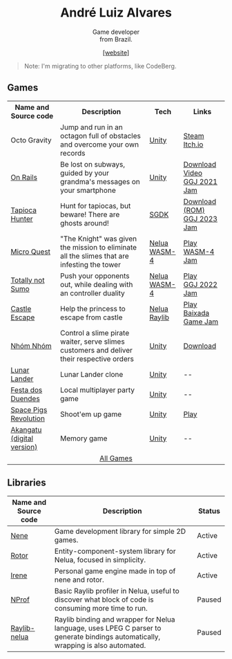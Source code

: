 <h1 align="center">André Luiz Alvares</h1>
<p align="center">Game developer<br>from Brazil.</p>
<p align="center"><a href="https://andre-la.codeberg.page/">[website]</a></p>

> Note: I'm migrating to other platforms, like CodeBerg.

## Games
<table>
  <tr>
    <th>Name and Source code</th>
    <th>Description</th>
    <th>Tech</th>
    <th>Links</th>
  </tr>

  <tr>
    <td>Octo Gravity</td>
    <td>Jump and run in an octagon full of obstacles and overcome your own records</td>
    <td><a href="https://unity.com/">Unity</a></td>
    <td><a href="https://store.steampowered.com/app/865800/Octo_Gravity/">Steam</a><br><a href="https://origamisword.itch.io/octo-gravity">Itch.io</a></td>
  </tr>

  <tr>
    <td><a href="https://github.com/Andre-LA/GGJ-BaixadaSantista-2021">On Rails</a>
    <td>Be lost on subways, guided by your grandma's messages on your smartphone</td>
    <td><a href="https://unity.com/">Unity</a></td>
    <td><a href="https://globalgamejam.org/2021/games/rails-1">Download</a><br><a href="https://youtu.be/rV-rSyMBgLQ">Video</a><br><a href="https://globalgamejam.org/2021/jam-sites/ggj-baixada-santista-usjtunimonte">GGJ 2021 Jam</a></td>
  </tr>
    
  <tr>
    <td><a href="https://github.com/danilobezerra/tapioca-hunter">Tapioca Hunter</a>
    <td>Hunt for tapiocas, but beware! There are ghosts around!</td>
    <td><a href="https://github.com/Stephane-D/SGDK/">SGDK</a></td>
    <td><a href="https://danilobezerra.itch.io/tapioca-hunter">Download (ROM)</a><br><a href="https://globalgamejam.org/2023/jam-sites/etec-arist%C3%B3teles-ferreira">GGJ 2023 Jam</a></td>
  </tr>
    
  <tr>
    <td><a href="https://github.com/Andre-LA/micro-quest">Micro Quest</a></td>
    <td>"The Knight" was given the mission to eliminate all the slimes that are infesting the tower</td>
    <td><a href="https://nelua.io/">Nelua</a><br><a href="https://wasm4.org/">WASM-4</a></td>
    <td><a href="https://andre-la.itch.io/micro-quest">Play</a><br><a href="https://itch.io/jam/wasm4">WASM-4 Jam</a></td>
  </tr>
    
  <tr>
    <td><a href="https://github.com/Andre-LA/totally-not-sumo">Totally not Sumo</a></td>
    <td>Push your opponents out, while dealing with an controller duality</td>
    <td><a href="https://nelua.io/">Nelua</a><br><a href="https://wasm4.org/">WASM-4</a></td>
    <td><a href="https://origamisword.itch.io/totally-not-sumo">Play</a><br><a href="https://globalgamejam.org/2022/jam-sites/global-game-jam-2022-%E2%80%93-baixada-santista-unisantos">GGJ 2022 Jam</a></td>
  </tr>
    
  <tr>
    <td><a href="https://github.com/Andre-LA/baixada-game-jam-game">Castle Escape</a></td>
    <td>Help the princess to escape from castle</td>
    <td><a href="https://nelua.io/">Nelua</a><br><a href="https://www.raylib.com/">Raylib</a></td>
    <td><a href="https://andre-la.github.io/baixada-game-jam-game/index.html">Play</a><br><a href="https://itch.io/jam/baixada-gamejam">Baixada Game Jam</a></td>
  </tr>

  <tr>
    <td><a href="https://github.com/unimonte-games/nhom-nhom">Nhóm Nhóm</a></td>
    <td>Control a slime pirate waiter, serve slimes customers and deliver their respective orders</td>
    <td><a href="https://unity.com/">Unity</a></td>
    <td><a href="https://andre-la.itch.io/nhom-nhom">Download</a></td>
  </tr>
    
  <tr>
    <td><a href="https://github.com/nicolas-ft/LunarLander">Lunar Lander</a></td>
    <td>Lunar Lander clone</td>
    <td><a href="https://unity.com/">Unity</a></td>
    <td> -- </td>
  </tr>
    
  <tr>
    <td><a href="https://github.com/unimonte-games/festa-dos-duendes">Festa dos Duendes</a></td>
    <td>Local multiplayer party game</td>
    <td><a href="https://unity.com/">Unity</a></td>
    <td> -- </td>
  </tr>
    
  <tr>
    <td><a href="https://github.com/unimonte-games/space-pigs-revolution">Space Pigs Revolution</a></td>
    <td>Shoot'em up game</td>
    <td><a href="https://unity.com/">Unity</a></td>
    <td><a href="https://unimonte-games.github.io/space-pigs-revolution/index.html">Play</a></td>
  </tr>
    
  <tr>
    <td><a href="https://github.com/unimonte-games/jogo-akangatu-digital">Akangatu (digital version)</a></td>
    <td>Memory game</td>
    <td><a href="https://unity.com/">Unity</a></td>
    <td> -- </td>
  </tr>

  <tr>
    <td align="center" colspan=4><a href="https://github.com/stars/Andre-LA/lists/all-my-games">All Games</a></td>
  </tr>
</table>

## Libraries

| Name and Source code | Description | Status |
|---|---|---|
| [Nene](https://codeberg.org/Nene/nene) | Game development library for simple 2D games. | Active |
| [Rotor](https://github.com/Andre-LA/rotor-nelua) | Entity-component-system library for Nelua, focused in simplicity. | Active |
| [Irene](https://github.com/andre-la/irene) | Personal game engine made in top of nene and rotor. | Active |
| [NProf](https://github.com/Andre-LA/nprof) | Basic Raylib profiler in Nelua, useful to discover what block of code is consuming more time to run. | Paused |
| [Raylib-nelua](https://github.com/Andre-LA/raylib-nelua-mirror) | Raylib binding and wrapper for Nelua language, uses LPEG C parser to generate bindings automatically, wrapping is also automated. | Paused |

